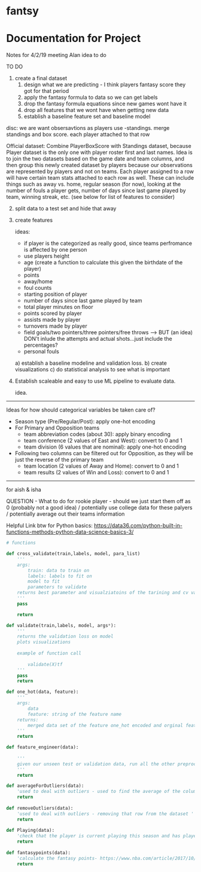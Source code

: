 # fantsy

# Documentation for Project 

Notes for 4/2/19 meeting
Alan idea to do 

TO DO 
1) create a final dataset
    1. design what we are predicting - I think players fantasy score they got for that period
    1. apply the fantasy formula to data so we can get labels
    1. drop the fantasy formula equations since new games wont have it 
    1. drop all features that we wont have when getting new data
    1. establish a baseline feature set and baseline model 
    
disc:
we are want obsersavtions as players 
use -standings. 
merge standings and box score. each player attached to that row

Official dataset: Combine PlayerBoxScore with Standings dataset, because Player dataset is the only one with player roster first and last names. Idea is to join the two datasets based on the game date and team columns, and then group this newly created dataset by players because our observations are represented by players and not on teams. Each player assigned to a row will have certain team stats attached to each row as well. These can include things such as away vs. home, regular season (for now), looking at the number of fouls a player gets, number of days since last game played by team, winning streak, etc. (see below for list of features to consider) 
    
2) split data to a test set and hide that away

3) create features
    
    ideas:
    - if player is the categorized as really good, since teams perfromance is affected by one person 
    - use players height
    - age (create a function to calculate this given the birthdate of the player)
    - points 
    - away/home 
    - foul counts 
    - starting position of player
    - number of days since last game played by team
    - total player minutes on floor 
    - points scored by player
    - assists made by player
    - turnovers made by player
    - field goals/two pointers/three pointers/free throws --> BUT (an idea) DON't inlude the attempts and actual shots...just include the percentages? 
    - personal fouls
   
    
    a) establish a baseline modeline and validation loss.
    b) create visualizations 
    c) do statistical analysis to see what is important
    
4) Establish scaleable and easy to use ML pipeline to evaluate data.

    idea. 
___________________________________________________________________

Ideas for how should categorical variables be taken care of?

- Season type (Pre/Regular/Post): apply one-hot encoding
- For Primary and Opposition teams
    - team abbreviation codes (about 30): apply binary encoding
    - team conference (2 values of East and West): convert to 0 and 1
    - team division (6 values that are nominal): apply one-hot encoding
- Following two columns can be filtered out for Opposition, as they will be just the reverse of the primary team
    - team location (2 values of Away and Home): convert to 0 and 1
    - team results (2 values of Win and Loss): convert to 0 and 1
 ___________________________________________________________________

for aish & isha 

QUESTION - What to do for rookie player - should we just start them off as 0 (probably not a good idea) / potentially use college data for these palyers / potentially average out their teams information 

Helpful Link btw for Python basics: https://data36.com/python-built-in-functions-methods-python-data-science-basics-3/

```python
# functions

def cross_validate(train,labels, model, para_list)
    '''
    args:
        train: data to train on
        labels: labels to fit on
        model to fit
        parameters to validate
    returns best parameter and visualziatoins of the tarining and cv validation loss 
    '''
    pass

    return 

def validate(train,labels, model, args*):
    '''
    returns the validation loss on model 
    plots visualizations
    
    example of function call
    
        validate(X)tf
    '''
    pass
    return 

def one_hot(data, feature):
    '''
    args:
        data
        feature: string of the feature name
    returns:
        merged data set of the feature one_hot encoded and orginal feature dropped
    '''
    return 

def feature_engineer(data):
    
    '''
    given our unseen test or validation data, run all the other preprocessing fucntions on the test data 
    '''
    return 

def averageForOutliers(data):
    'used to deal with outliers - used to find the average of the column'
    return 
    
def removeOutliers(data):
    'used to deal with outliers - removing that row from the dataset '
    return 
    
def Playing(data):
    'check that the player is current playing this season and has played at least one season before'
    return
    
def fantasypoints(data):
    'calculate the fantasy points- https://www.nba.com/article/2017/10/05/nba-unveils-new-official-fantasy-scoring'
    return 

```
